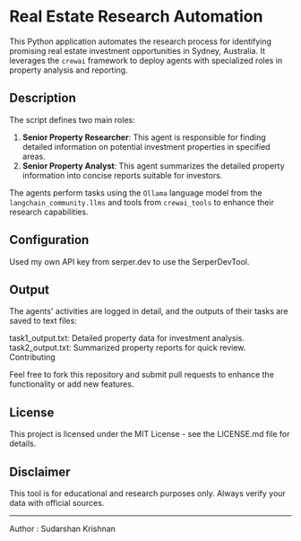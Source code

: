 # Real Estate Research Automation

This Python application automates the research process for identifying promising real estate investment opportunities in Sydney, Australia. It leverages the `crewai` framework to deploy agents with specialized roles in property analysis and reporting.

## Description

The script defines two main roles:
1. **Senior Property Researcher**: This agent is responsible for finding detailed information on potential investment properties in specified areas.
2. **Senior Property Analyst**: This agent summarizes the detailed property information into concise reports suitable for investors.

The agents perform tasks using the `Ollama` language model from the `langchain_community.llms` and tools from `crewai_tools` to enhance their research capabilities.

## Configuration

Used my own API key from serper.dev to use the SerperDevTool. 

## Output

The agents' activities are logged in detail, and the outputs of their tasks are saved to text files:

task1_output.txt: Detailed property data for investment analysis.
task2_output.txt: Summarized property reports for quick review.
Contributing

Feel free to fork this repository and submit pull requests to enhance the functionality or add new features.

## License

This project is licensed under the MIT License - see the LICENSE.md file for details.

## Disclaimer

This tool is for educational and research purposes only. Always verify your data with official sources.

---

Author : Sudarshan Krishnan

